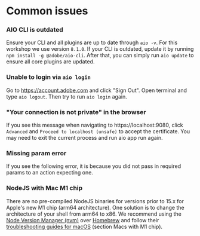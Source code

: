 # Common issues

### AIO CLI is outdated
Ensure your CLI and all plugins are up to date through `aio -v`. For this workshop we use version `8.1.0`. If your CLI is outdated, update it by running `npm install -g @adobe/aio-cli`. After that, you can simply run `aio update` to ensure all core plugins are updated.

### Unable to login via `aio login`
Go to https://account.adobe.com and click "Sign Out". Open terminal and type `aio logout`.
Then try to run `aio login` again.

### "Your connection is not private" in the browser
If you see this message when navigating to https://localhost:9080, click `Advanced` and `Proceed to localhost (unsafe)` to accept the certificate.
You may need to exit the current process and run aio app run again.

### Missing param error
If you see the following error, it is because you did not pass in required params to an action expecting one.

### NodeJS with Mac M1 chip
There are no pre-compiled NodeJS binaries for versions prior to 15.x for Apple's new M1 chip (arm64 architecture). One solution is to change the architecture of your shell from arm64 to x86.
We recommend using the [Node Version Manager (nvm)](https://github.com/nvm-sh/nvm) over [Homebrew](https://brew.sh/) and follow their [troubleshooting guides for macOS](https://github.com/nvm-sh/nvm#macos-troubleshooting) (section Macs with M1 chip).
